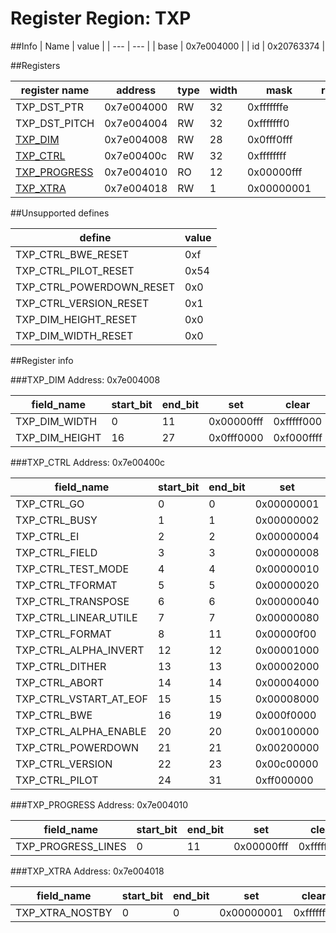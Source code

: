 # Register Region: TXP


##Info
| Name | value |
| --- | --- |
| base | 0x7e004000 |
| id | 0x20763374 |

##Registers

| register name | address | type | width | mask | reset |
| --- | --- | --- | --- | --- | --- |
| TXP_DST_PTR | 0x7e004000 | RW | 32 | 0xfffffffe |  |
| TXP_DST_PITCH | 0x7e004004 | RW | 32 | 0xfffffff0 |  |
| [TXP_DIM](#txp_dim) | 0x7e004008 | RW | 28 | 0x0fff0fff |  |
| [TXP_CTRL](#txp_ctrl) | 0x7e00400c | RW | 32 | 0xffffffff |  |
| [TXP_PROGRESS](#txp_progress) | 0x7e004010 | RO | 12 | 0x00000fff |  |
| [TXP_XTRA](#txp_xtra) | 0x7e004018 | RW | 1 | 0x00000001 |  |

##Unsupported defines

| define | value |
| --- | --- |
| TXP_CTRL_BWE_RESET | 0xf |
| TXP_CTRL_PILOT_RESET | 0x54 |
| TXP_CTRL_POWERDOWN_RESET | 0x0 |
| TXP_CTRL_VERSION_RESET | 0x1 |
| TXP_DIM_HEIGHT_RESET | 0x0 |
| TXP_DIM_WIDTH_RESET | 0x0 |

##Register info


###TXP_DIM
 Address: 0x7e004008

| field_name | start_bit | end_bit | set | clear | reset |
| --- | --- | --- | --- | --- | --- |
| TXP_DIM_WIDTH | 0 | 11 | 0x00000fff | 0xfffff000 |  |
| TXP_DIM_HEIGHT | 16 | 27 | 0x0fff0000 | 0xf000ffff |  |

###TXP_CTRL
 Address: 0x7e00400c

| field_name | start_bit | end_bit | set | clear | reset |
| --- | --- | --- | --- | --- | --- |
| TXP_CTRL_GO | 0 | 0 | 0x00000001 | 0xfffffffe |  |
| TXP_CTRL_BUSY | 1 | 1 | 0x00000002 | 0xfffffffd |  |
| TXP_CTRL_EI | 2 | 2 | 0x00000004 | 0xfffffffb |  |
| TXP_CTRL_FIELD | 3 | 3 | 0x00000008 | 0xfffffff7 |  |
| TXP_CTRL_TEST_MODE | 4 | 4 | 0x00000010 | 0xffffffef |  |
| TXP_CTRL_TFORMAT | 5 | 5 | 0x00000020 | 0xffffffdf |  |
| TXP_CTRL_TRANSPOSE | 6 | 6 | 0x00000040 | 0xffffffbf |  |
| TXP_CTRL_LINEAR_UTILE | 7 | 7 | 0x00000080 | 0xffffff7f |  |
| TXP_CTRL_FORMAT | 8 | 11 | 0x00000f00 | 0xfffff0ff |  |
| TXP_CTRL_ALPHA_INVERT | 12 | 12 | 0x00001000 | 0xffffefff |  |
| TXP_CTRL_DITHER | 13 | 13 | 0x00002000 | 0xffffdfff |  |
| TXP_CTRL_ABORT | 14 | 14 | 0x00004000 | 0xffffbfff |  |
| TXP_CTRL_VSTART_AT_EOF | 15 | 15 | 0x00008000 | 0xffff7fff |  |
| TXP_CTRL_BWE | 16 | 19 | 0x000f0000 | 0xfff0ffff |  |
| TXP_CTRL_ALPHA_ENABLE | 20 | 20 | 0x00100000 | 0xffefffff |  |
| TXP_CTRL_POWERDOWN | 21 | 21 | 0x00200000 | 0xffdfffff |  |
| TXP_CTRL_VERSION | 22 | 23 | 0x00c00000 | 0xff3fffff |  |
| TXP_CTRL_PILOT | 24 | 31 | 0xff000000 | 0x00ffffff |  |

###TXP_PROGRESS
 Address: 0x7e004010

| field_name | start_bit | end_bit | set | clear | reset |
| --- | --- | --- | --- | --- | --- |
| TXP_PROGRESS_LINES | 0 | 11 | 0x00000fff | 0xfffff000 |  |

###TXP_XTRA
 Address: 0x7e004018

| field_name | start_bit | end_bit | set | clear | reset |
| --- | --- | --- | --- | --- | --- |
| TXP_XTRA_NOSTBY | 0 | 0 | 0x00000001 | 0xfffffffe |  |
